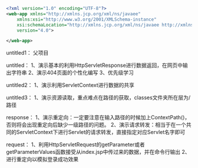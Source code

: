 ```xml
<?xml version="1.0" encoding="UTF-8"?>
<web-app xmlns="http://xmlns.jcp.org/xml/ns/javaee" 
	xmlns:xsi="http://www.w3.org/2001/XMLSchema-instance"
	xsi:schemaLocation="http://xmlns.jcp.org/xml/ns/javaee http://xmlns.jcp.org/xml/ns/javaee/web-app_4_0.xsd"
	version="4.0">

</web-app>
```


untitled1：
父项目

untitled：
1、演示基本的利用HttpServletResponse进行数据返回，在网页中输出字符串
2、演示404页面的个性化编写
3、优先级学习

untitled2：
1、演示利用ServletContext进行数据的共享

untitled3：
1、演示资源读取，重点难点在路径的获取，classes文件夹所在层为/路径

response：
1、演示重定向：一定要注意在输入路径的时候加上ContextPath()，否则将会出现重定向后缺少一级路径的问题。
2、演示请求转发：相当于在一个共同的ServletContext下进行Servlet的请求转发，直接指定对应Servlet名字即可

request：
1、利用HttpServletRequest的getParameter或者getParameterValues函数接受从index.jsp中传过来的数据，并在命令行输出
2、进行重定向以模拟登录成功效果